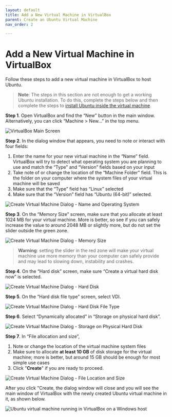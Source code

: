 ```yaml
---
layout: default
title: Add a New Virtual Machine in VirtualBox
parent: Create an Ubuntu Virtual Machine
nav_order: 2

---
```


# Add a New Virtual Machine in VirtualBox

Follow these steps to add a new virtual machine in VirtualBox to host Ubuntu.

> **Note**: The steps in this section are not enough to get a working Ubuntu installation. To do this, complete the steps below and then complete the steps to [install Ubuntu inside the virtual machine](https://yaki-bcit.github.io/doc-virtualbox/docs/create-ubuntu-vm/install-ubuntu.html).

**Step 1**. Open VirtualBox and find the “New” button in the main window. Alternatively, you can click “Machine > New…” in the top menu.

![VirtualBox Main Screen](https://yaki-bcit.github.io/doc-virtualbox/docs/assets/VM-01.png)

**Step 2**. In the dialog window that appears, you need to note or interact with four fields:

  1. Enter the name for your new virtual machine in the “Name” field. VirtualBox will try to detect what operating system you are planning to use and match the “Type” and “Version” fields based on your input
  2. Take note of or change the location of the “Machine Folder” field. This is the folder on your computer where the system files of your virtual machine will be saved
  3. Make sure that the “Type” field has “Linux” selected
  4. Make sure that the “Version” field has “Ubuntu (64-bit)” selected.

![Create Virtual Machine Dialog - Name and Operating System](https://yaki-bcit.github.io/doc-virtualbox/docs/assets/VM-03.png)

**Step 3**. On the “Memory Size” screen, make sure that you allocate at least 1024 MB for your virtual machine. More is better, so see if you can safely increase the value to around 2048 MB or slightly more, but do not set the slider outside the green zone.

![Create Virtual Machine Dialog - Memory Size](https://yaki-bcit.github.io/doc-virtualbox/docs/assets/VM-05.png)

> **Warning**: setting the slider in the red zone will make your virtual machine use more memory than your computer can safely provide and may lead to slowing down, instability and crashes.

**Step 4**. On the “Hard disk” screen, make sure “Create a virtual hard disk now” is selected.

![Create Virtual Machine Dialog - Hard Disk](https://yaki-bcit.github.io/doc-virtualbox/docs/assets/VM-07.png)

**Step 5**. On the “Hard disk file type” screen, select VDI.

![Create Virtual Machine Dialog - Hard Disk File Type](https://yaki-bcit.github.io/doc-virtualbox/docs/assets/VM-08.png)

**Step 6**. Select “Dynamically allocated” in “Storage on physical hard disk”.

![Create Virtual Machine Dialog - Storage on Physical Hard Disk](https://yaki-bcit.github.io/doc-virtualbox/docs/assets/VM-09.png)

**Step 7**. In “File allocation and size”, 

  1. Note or change the location of the virtual machine system files
  2. Make sure to allocate **at least 10 GB** of disk storage for the virtual machine; more is better, but around 15 GB should be enough for most simple use cases
  3. Click "**Create**" if you are ready to proceed.
  
![Create Virtual Machine Dialog - File Location and Size](https://yaki-bcit.github.io/doc-virtualbox/docs/assets/VM-10.png)

After you click "Create, the dialog window will close and you will see the main window of VirtualBox with the newly created Ubuntu virtual machine in it, as shown below.

![Ubuntu virtual machine running in VirtualBox on a Windows host](https://yaki-bcit.github.io/doc-virtualbox/docs/assets/VM-11-sh.png)
